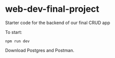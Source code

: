 # web-dev-final-project

Starter code for the backend of our final CRUD app

To start:

`npm run dev`

Download Postgres and Postman. 